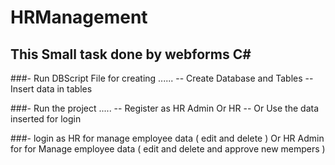 # HRManagement
## This Small task done by webforms C#

###- Run DBScript File for creating ......
	-- Create Database and Tables
	-- Insert data in tables

###- Run the project .....
	-- Register as HR Admin Or HR
	-- Or Use the data inserted for login

###- login as HR for manage employee data ( edit and delete )
Or HR Admin for for Manage  employee data ( edit and delete and approve new mempers )
